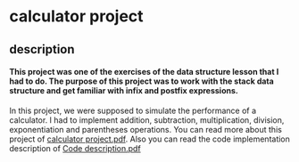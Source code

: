#  calculator project
##  description

#### This project was one of the exercises of the data structure lesson that I had to do. The purpose of this project was to work with the stack data structure and get familiar with infix and postfix expressions.
 In this project, we were supposed to simulate the performance of a calculator. I had to implement addition, subtraction, multiplication, division, exponentiation and parentheses operations. You can read more about this project of [calculator project.pdf](https://github.com/SaraRaoufii/calculator-project/blob/c058fd8d27dc535395b2923fe52771c051c39d23/calculater%20project/calculator%20project.pdf).
Also you can read the code implementation description of [Code description.pdf](https://github.com/SaraRaoufii/calculator-project/blob/7dc0c80497685e6eb4f78039c9c8b6e136a8368f/calculater%20project/Code%20description.pdf)
